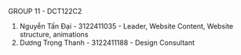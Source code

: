 GROUP 11 - DCT122C2

1. Nguyễn Tấn Đại - 3122411035 - Leader, Website Content, Website structure, animations
2. Dương Trọng Thanh - 3122411188 - Design Consultant
